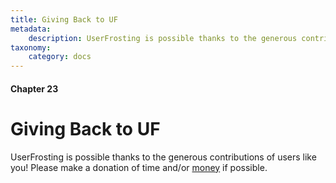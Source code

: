 ```yaml
---
title: Giving Back to UF
metadata:
    description: UserFrosting is possible thanks to the generous contributions of users like you!
taxonomy:
    category: docs
---
```


#### Chapter 23

# Giving Back to UF

UserFrosting is possible thanks to the generous contributions of users like you! Please make a donation of time and/or [money](https://opencollective.com/userfrosting) if possible.
